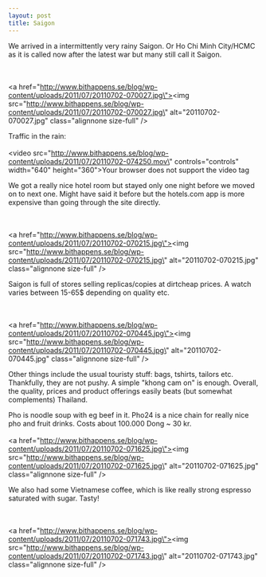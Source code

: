 ```yaml
---
layout: post
title: Saigon
---
```


We arrived in a intermittently very rainy Saigon. Or Ho Chi Minh City/HCMC as it is called now after the latest war but many still call it Saigon. 

<br /><br /><a href=\"http://www.bithappens.se/blog/wp-content/uploads/2011/07/20110702-070027.jpg\"><img src=\"http://www.bithappens.se/blog/wp-content/uploads/2011/07/20110702-070027.jpg\" alt=\"20110702-070027.jpg\" class=\"alignnone size-full\" /></a>
<!--more-->
Traffic in the rain:
<br /><br /><video src=\"http://www.bithappens.se/blog/wp-content/uploads/2011/07/20110702-074250.mov\" controls=\"controls\" width=\"640\" height=\"360\">Your browser does not support the video tag</video>

We got a really nice hotel room but stayed only one night before we moved on to next one. Might have said it before but the hotels.com app is more expensive than going through the site directly. 

<br /><br /><a href=\"http://www.bithappens.se/blog/wp-content/uploads/2011/07/20110702-070215.jpg\"><img src=\"http://www.bithappens.se/blog/wp-content/uploads/2011/07/20110702-070215.jpg\" alt=\"20110702-070215.jpg\" class=\"alignnone size-full\" /></a>

Saigon is full of stores selling replicas/copies at dirtcheap prices. A watch varies between 15-65$ depending on quality etc.

<br /><br /><a href=\"http://www.bithappens.se/blog/wp-content/uploads/2011/07/20110702-070445.jpg\"><img src=\"http://www.bithappens.se/blog/wp-content/uploads/2011/07/20110702-070445.jpg\" alt=\"20110702-070445.jpg\" class=\"alignnone size-full\" /></a>

Other things include the usual touristy stuff: bags, tshirts, tailors etc. Thankfully, they are not pushy. A simple \"khong cam on\" is enough. Overall, the quality, prices and product offerings easily beats (but somewhat complements) Thailand.

Pho is noodle soup with eg beef in it. Pho24 is a nice chain for really nice pho and fruit drinks. Costs about 100.000 Dong ~ 30 kr. <br /><br /><a href=\"http://www.bithappens.se/blog/wp-content/uploads/2011/07/20110702-071625.jpg\"><img src=\"http://www.bithappens.se/blog/wp-content/uploads/2011/07/20110702-071625.jpg\" alt=\"20110702-071625.jpg\" class=\"alignnone size-full\" /></a>

We also had some Vietnamese coffee, which is like really strong espresso saturated with sugar. Tasty!

<br /><br /><a href=\"http://www.bithappens.se/blog/wp-content/uploads/2011/07/20110702-071743.jpg\"><img src=\"http://www.bithappens.se/blog/wp-content/uploads/2011/07/20110702-071743.jpg\" alt=\"20110702-071743.jpg\" class=\"alignnone size-full\" /></a>